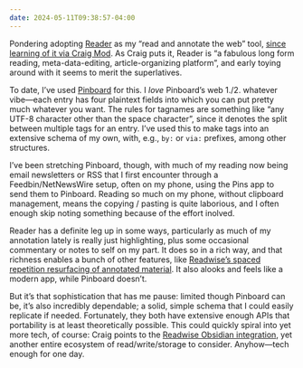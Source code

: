 ```yaml
---
date: 2024-05-11T09:38:57-04:00
---
```

Pondering adopting [Reader](https://readwise.io/read) as my “read and annotate the web” tool, [since learning of it via Craig Mod](https://craigmod.com/roden/091/). As Craig puts it, Reader is “a fabulous long form reading, meta-data-editing, article-organizing platform”, and early toying around with it seems to merit the superlatives.

To date, I’ve used [Pinboard](https://pinboard.in/) for this. I _love_ Pinboard’s web 1./2. whatever vibe—each entry has four plaintext fields into which you can put pretty much whatever you want. The rules for tagnames are something like “any UTF-8 character other than the space character”, since it denotes the split between multiple tags for an entry. I’ve used this to make tags into an extensive schema of my own, with, e.g., `by:` or `via:` prefixes, among other structures.

I’ve been stretching Pinboard, though, with much of my reading now being email newsletters or RSS that I first encounter through a Feedbin/NetNewsWire setup, often on my phone, using the Pins app to send them to Pinboard. Reading so much on my phone, without clipboard management, means the copying / pasting is quite laborious, and I often enough skip noting something because of the effort inolved.

Reader has a definite leg up in some ways, particularly as much of my annotation lately is really just highlighting, plus some occasional commentary or notes to self on my part. It does so in a rich way, and that richness enables a bunch of other features, like [Readwise’s spaced repetition resurfacing of annotated material](https://readwise.io/). It also alooks and feels like a modern app, while Pinboard doesn’t.

But it’s that sophistication that has me pause: limited though Pinboard can be, it’s also incredibly dependable; a solid, simple schema that I could easily replicate if needed. Fortunately, they both have extensive enough APIs that portability is at least theoretically possible. This could quickly spiral into yet more tech, of course: Craig points to the [Readwise Obsidian integration](https://github.com/readwiseio/obsidian-readwise), yet another entire ecosystem of read/write/storage to consider. Anyhow—tech enough for one day. 
